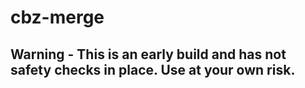 # cbz-merge

## Warning - This is an early build and has not safety checks in place. Use at your own risk.
